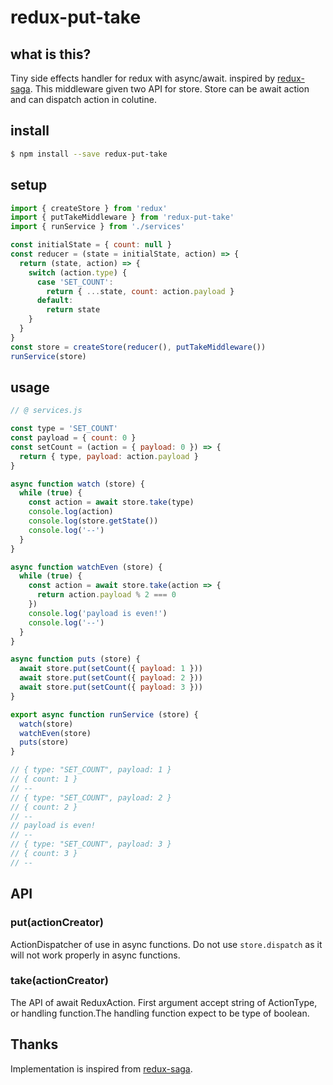 # redux-put-take

## what is this?
Tiny side effects handler for redux with async/await. inspired by [redux-saga](https://www.npmjs.com/package/redux-saga).
This middleware given two API for store. Store can be await action and can dispatch action in colutine.

## install

```sh
$ npm install --save redux-put-take
```

## setup

```javascript
import { createStore } from 'redux'
import { putTakeMiddleware } from 'redux-put-take'
import { runService } from './services'

const initialState = { count: null }
const reducer = (state = initialState, action) => {
  return (state, action) => {
    switch (action.type) {
      case 'SET_COUNT':
        return { ...state, count: action.payload }
      default:
        return state
    }
  }
}
const store = createStore(reducer(), putTakeMiddleware())
runService(store)
```
## usage

```javascript
// @ services.js

const type = 'SET_COUNT'
const payload = { count: 0 }
const setCount = (action = { payload: 0 }) => {
  return { type, payload: action.payload }
}

async function watch (store) {
  while (true) {
    const action = await store.take(type)
    console.log(action)
    console.log(store.getState())
    console.log('--')
  }
}

async function watchEven (store) {
  while (true) {
    const action = await store.take(action => {
      return action.payload % 2 === 0
    })
    console.log('payload is even!')
    console.log('--')
  }
}

async function puts (store) {
  await store.put(setCount({ payload: 1 }))
  await store.put(setCount({ payload: 2 }))
  await store.put(setCount({ payload: 3 }))
}

export async function runService (store) {
  watch(store)
  watchEven(store)
  puts(store)
}

// { type: "SET_COUNT", payload: 1 }
// { count: 1 }
// --
// { type: "SET_COUNT", payload: 2 }
// { count: 2 }
// --
// payload is even!
// --
// { type: "SET_COUNT", payload: 3 }
// { count: 3 }
// --

```

## API

### put(actionCreator)

ActionDispatcher of use in async functions. Do not use `store.dispatch` as it will not work properly in async functions.

### take(actionCreator)

The API of await ReduxAction.
First argument accept string of ActionType, or handling function.The handling function expect to be type of boolean.

## Thanks

Implementation is inspired from [redux-saga](https://www.npmjs.com/package/redux-saga).
